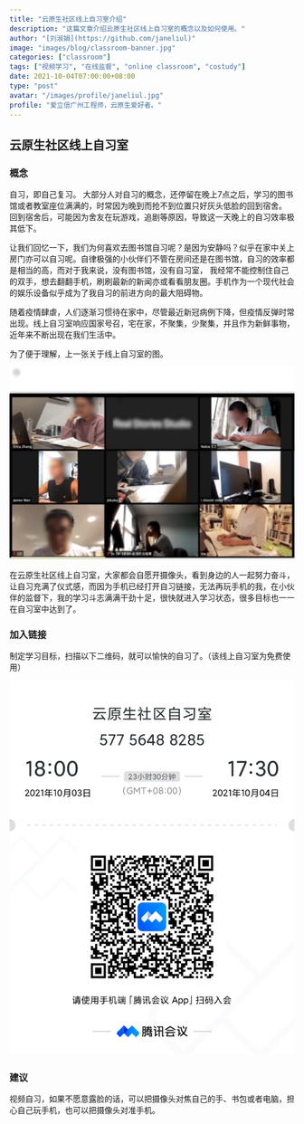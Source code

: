 ```yaml
---
title: "云原生社区线上自习室介绍"
description: "这篇文章介绍云原生社区线上自习室的概念以及如何使用。"
author: "[刘淑娟](https://github.com/janeliul)"
image: "images/blog/classroom-banner.jpg"
categories: ["classroom"]
tags: ["视频学习", "在线监督", "online classroom", "costudy"]
date: 2021-10-04T07:00:00+08:00
type: "post"
avatar: "/images/profile/janeliul.jpg"
profile: "爱立信广州工程师，云原生爱好者。"
---
```


## 云原生社区线上自习室

### 概念

自习，即自己复习。 大部分人对自习的概念，还停留在晚上7点之后，学习的图书馆或者教室座位满满的，时常因为晚到而抢不到位置只好灰头低脸的回到宿舍。 回到宿舍后，可能因为舍友在玩游戏，追剧等原因，导致这一天晚上的自习效率极其低下。

让我们回忆一下，我们为何喜欢去图书馆自习呢？是因为安静吗？似乎在家中关上房门亦可以自习呢。自律极强的小伙伴们不管在房间还是在图书馆，自习的效率都是相当的高，而对于我来说，没有图书馆，没有自习室， 我经常不能控制住自己的双手，想去翻翻手机，刷刷最新的新闻亦或看看朋友圈。手机作为一个现代社会的娱乐设备似乎成为了我自习的前进方向的最大阻碍物。

随着疫情肆虐，人们逐渐习惯待在家中，尽管最近新冠病例下降，但疫情反弹时常出现。线上自习室响应国家号召，宅在家，不聚集，少聚集，并且作为新鲜事物，近年来不断出现在我们生活中。

为了便于理解，上一张关于线上自习室的图。

![](./selfstudy-example.jpg)

在云原生社区线上自习室，大家都会自愿开摄像头，看到身边的人一起努力奋斗，让自习充满了仪式感，而因为手机已经打开自习链接，无法再玩手机的我，在小伙伴的监督下，我的学习斗志满满干劲十足，很快就进入学习状态，很多目标也一一在自习室中达到了。



### 加入链接

制定学习目标，扫描以下二维码，就可以愉快的自习了。（该线上自习室为免费使用）

![](./joinlink.jpg)



### 建议

视频自习，如果不愿意露脸的话，可以把摄像头对焦自己的手、书包或者电脑，担心自己玩手机，也可以把摄像头对准手机。